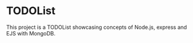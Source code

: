 # TODOList
This project is a TODOList showcasing concepts of Node.js, express and EJS with MongoDB.
